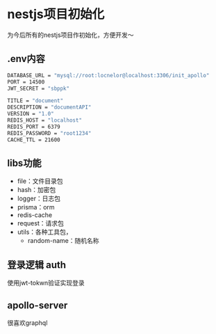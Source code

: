 # nestjs项目初始化

为今后所有的nestjs项目作初始化，方便开发～

## .env内容

```bash
DATABASE_URL = "mysql://root:locnelor@localhost:3306/init_apollo"
PORT = 14500
JWT_SECRET = "sbppk"

TITLE = "document"
DESCRIPTION = "documentAPI"
VERSION = "1.0"
REDIS_HOST = "localhost"
REDIS_PORT = 6379
REDIS_PASSWORD = "root1234"
CACHE_TTL = 21600
```

## libs功能

- file：文件目录包
- hash：加密包
- logger：日志包
- prisma：orm
- redis-cache
- request：请求包
- utils：各种工具包，
  - random-name：随机名称

## 登录逻辑 auth

使用jwt-tokwn验证实现登录

## apollo-server

很喜欢graphql
